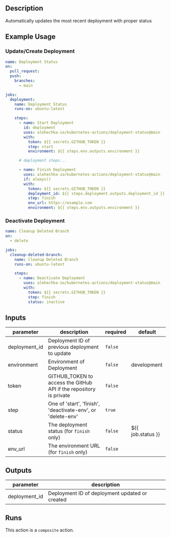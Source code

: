 <!-- action-docs-description -->
## Description

Automatically updates the most recent deployment with proper status


<!-- action-docs-description -->

## Example Usage

### Update/Create Deployment

```yaml
name: Deployment Status
on:
  pull_request:
  push:
    branches:
      - main

jobs:
  deployment:
    name: Deployment Status
    runs-on: ubuntu-latest

    steps:
      - name: Start Deployment
        id: deployment
        uses: alehechka-io/kubernetes-actions/deployment-status@main
        with:
          token: ${{ secrets.GITHUB_TOKEN }}
          step: start
          environment: ${{ steps.env.outputs.environment }}

      # deployment steps...

      - name: Finish Deployment
        uses: alehechka-io/kubernetes-actions/deployment-status@main
        if: always()
        with:
          token: ${{ secrets.GITHUB_TOKEN }}
          deployment_id: ${{ steps.deployment.outputs.deployment_id }}
          step: finish
          env_url: https://example.com
          environment: ${{ steps.env.outputs.environment }}
```

### Deactivate Deployment

```yaml
name: Cleanup Deleted Branch
on:
  - delete

jobs:
  cleanup-deleted-branch:
    name: Cleanup Deleted Branch
    runs-on: ubuntu-latest

    steps:
      - name: Deactivate Deployment
        uses: alehechka-io/kubernetes-actions/deployment-status@main
        with:
          token: ${{ secrets.GITHUB_TOKEN }}
          step: finish
          status: inactive
```

<!-- action-docs-inputs -->
## Inputs

| parameter | description | required | default |
| - | - | - | - |
| deployment_id | Deployment ID of previous deployment to update | `false` |  |
| environment | Environment of Deployment | `false` | development |
| token | GITHUB_TOKEN to access the GitHub API if the repository is private | `false` |  |
| step | One of 'start', 'finish', 'deactivate-env', or 'delete-env' | `true` |  |
| status | The deployment status (for `finish` only) | `false` | ${{ job.status }} |
| env_url | The environment URL (for `finish` only) | `false` |  |



<!-- action-docs-inputs -->

<!-- action-docs-outputs -->
## Outputs

| parameter | description |
| - | - |
| deployment_id | Deployment ID of deployment updated or created |



<!-- action-docs-outputs -->

<!-- action-docs-runs -->
## Runs

This action is a `composite` action.


<!-- action-docs-runs -->
